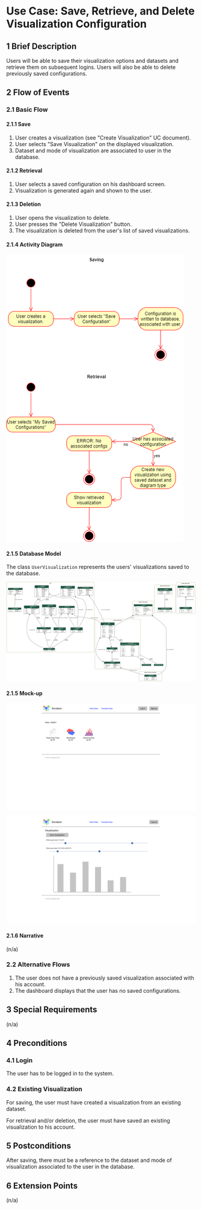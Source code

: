 # Use Case: Save, Retrieve, and Delete Visualization Configuration

## 1 Brief Description

Users will be able to save their visualization options and datasets and retrieve them on subsequent logins.
Users will also be able to delete previously saved configurations.

## 2 Flow of Events

### 2.1 Basic Flow

#### 2.1.1 Save

1. User creates a visualization (see "Create Visualization" UC document).
2. User selects "Save Visualization" on the displayed visualization.
3. Dataset and mode of visualization are associated to user in the database.

#### 2.1.2 Retrieval

1. User selects a saved configuration on his dashboard screen.
2. Visualization is generated again and shown to the user.

#### 2.1.3 Deletion

1. User opens the visualization to delete.
2. User presses the "Delete Visualization" button.
3. The visualization is deleted from the user's list of saved visualizations.

#### 2.1.4 Activity Diagram

![Save Configuration Activity Diagram](configcrud.png)

#### 2.1.5 Database Model

The class `UserVisualization` represents the users' visualizations saved to the database.

![Configuration CRUD Database Model](../../architecture/diags/app_model.png)

#### 2.1.5 Mock-up

![Configuration CRUD Mockup Dashboard](../../mockup/dash_select.png)

![Configuration CRUD Mockup Visualization](../../mockup/viz_view.png)

#### 2.1.6 Narrative

(n/a)

### 2.2 Alternative Flows

1. The user does not have a previously saved visualization associated with his account.
2. The dashboard displays that the user has no saved configurations.

## 3 Special Requirements

(n/a)

## 4 Preconditions

### 4.1 Login

The user has to be logged in to the system.

### 4.2 Existing Visualization

For saving, the user must have created a visualization from an existing dataset.

For retrieval and/or deletion, the user must have saved an existing visualization to his account.

## 5 Postconditions

After saving, there must be a reference to the dataset and mode of visualization associated to the user in the database.

## 6 Extension Points

(n/a)
